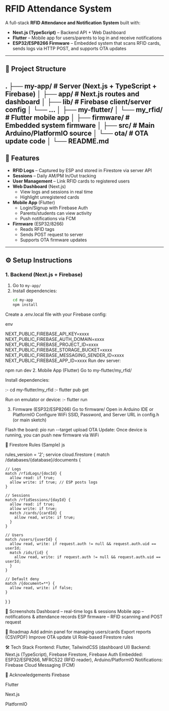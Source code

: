 # RFID Attendance System  

A full-stack **RFID Attendance and Notification System** built with:  
- **Next.js (TypeScript)** – Backend API + Web Dashboard  
- **Flutter** – Mobile app for users/parents to log in and receive notifications  
- **ESP32/ESP8266 Firmware** – Embedded system that scans RFID cards, sends logs via HTTP POST, and supports OTA updates  

---

## 📂 Project Structure  

.
├── my-app/ # Server (Next.js + TypeScript + Firebase)
│ ├── app/ # Next.js routes and dashboard
│ ├── lib/ # Firebase client/server config
│ └── ...
│
├── my-flutter/
│ └── my_rfid/ # Flutter mobile app
│
├── firmware/ # Embedded system firmware
│ ├── src/ # Main Arduino/PlatformIO source
│ └── ota/ # OTA update code
│
└── README.md
---

## 🚀 Features  

- **RFID Logs** – Captured by ESP and stored in Firestore via server API  
- **Sessions** – Daily AM/PM In/Out tracking  
- **User Management** – Link RFID cards to registered users  
- **Web Dashboard** (Next.js)  
  - View logs and sessions in real time  
  - Highlight unregistered cards  
- **Mobile App** (Flutter)  
  - Login/Signup with Firebase Auth  
  - Parents/students can view activity  
  - Push notifications via FCM  
- **Firmware** (ESP32/8266)  
  - Reads RFID tags  
  - Sends POST request to server  
  - Supports OTA firmware updates  

---

## ⚙️ Setup Instructions  

### 1. Backend (Next.js + Firebase)  

1. Go to `my-app/`  
2. Install dependencies:  
   ```bash
   cd my-app
   npm install
Create a .env.local file with your Firebase config:

env

NEXT_PUBLIC_FIREBASE_API_KEY=xxxx
NEXT_PUBLIC_FIREBASE_AUTH_DOMAIN=xxxx
NEXT_PUBLIC_FIREBASE_PROJECT_ID=xxxx
NEXT_PUBLIC_FIREBASE_STORAGE_BUCKET=xxxx
NEXT_PUBLIC_FIREBASE_MESSAGING_SENDER_ID=xxxx
NEXT_PUBLIC_FIREBASE_APP_ID=xxxx
Run dev server:

npm run dev
2. Mobile App (Flutter)
Go to my-flutter/my_rfid/

Install dependencies:

:- cd my-flutter/my_rfid
:- flutter pub get

Run on emulator or device:
:- flutter run

3. Firmware (ESP32/ESP8266)
Go to firmware/
Open in Arduino IDE or PlatformIO
Configure WiFi SSID, Password, and Server URL in config.h (or main sketch)

Flash the board:
pio run --target upload
OTA Update: Once device is running, you can push new firmware via WiFi

🔐 Firestore Rules (Sample)
js

rules_version = '2';
service cloud.firestore {
  match /databases/{database}/documents {

    // Logs
    match /rfidLogs/{docId} {
      allow read: if true;
      allow write: if true; // ESP posts logs
    }

    // Sessions
    match /rfidSessions/{dayId} {
      allow read: if true;
      allow write: if true;
      match /cards/{cardId} {
        allow read, write: if true;
      }
    }

    // Users
    match /users/{userId} {
      allow read, write: if request.auth != null && request.auth.uid == userId;
      match /ids/{id} {
        allow read, write: if request.auth != null && request.auth.uid == userId;
      }
    }

    // Default deny
    match /{document=**} {
      allow read, write: if false;
    }
  }
}

📸 Screenshots
Dashboard – real-time logs & sessions
Mobile app – notifications & attendance records
ESP firmware – RFID scanning and POST request

📌 Roadmap
 Add admin panel for managing users/cards
 Export reports (CSV/PDF)
 Improve OTA update UI
 Role-based Firestore rules

🛠️ Tech Stack
Frontend: Flutter, TailwindCSS (dashboard UI)
Backend: Next.js (TypeScript), Firebase Firestore, Firebase Auth
Embedded: ESP32/ESP8266, MFRC522 (RFID reader), Arduino/PlatformIO
Notifications: Firebase Cloud Messaging (FCM)


🙌 Acknowledgements
Firebase

Flutter

Next.js

PlatformIO
